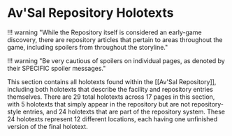 # Av'Sal Repository Holotexts

!!! warning "While the Repository itself is considered an early-game discovery, there are repository articles that pertain to areas throughout the game, including spoilers from throughout the storyline."

!!! warning "Be very cautious of spoilers on individual pages, as denoted by their SPECIFIC spoiler messages."

This section contains all holotexts found within the [[Av'Sal Repository]], including both holotexts that describe the facility and repository entries themselves. There are 29 total holotexts across 17 pages in this section, with 5 holotexts that simply appear in the repository but are not repository-style entries, and 24 holotexts that are part of the repository system. These 24 holotexts represent 12 different locations, each having one unfinished version of the final holotext.
